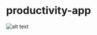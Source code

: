 # productivity-app

![alt text](https://github.com/adam-p/https://github.com/BayBenj/productivity-scripts/weeks-in-life.png "weeks in life")

